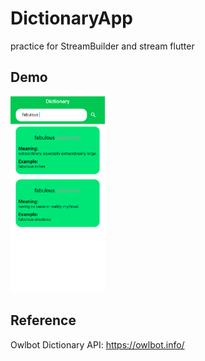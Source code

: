 # DictionaryApp
practice for StreamBuilder and stream flutter
## Demo  
<img src="https://github.com/ElectricGoal/DictionaryApp/blob/main/img/img.jpg" width=30% height=30%>

## Reference

Owlbot Dictionary API: https://owlbot.info/
